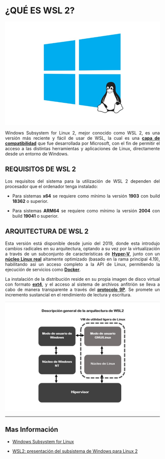 # <b>¿QUÉ ES WSL 2?</b>

![Img_01](Img/Img_arquitectura_001.png)

<text style="display:block; text-align: Justify">

Windows Subsystem for Linux 2, mejor conocido como WSL 2, es una versión más reciente y fácil de usar de WSL, la cual es una [<b>capa de compatibilidad</b>][1_0] que fue desarrollada por Microsoft, con el fin de permitir el acceso a las distintas herramientas y aplicaciones de Linux, directamente desde un entorno de Windows.

</text>

[1_0]:https://es.wikipedia.org/wiki/Capa_de_compatibilidad

## <b>REQUISITOS DE WSL 2</b>

<text style="display:block; text-align: Justify">

Los requisitos del sistema para la utilización de WSL 2 dependen del procesador que el ordenador tenga instalado:

* Para sistemas <b>x64</b> se requiere como mínimo la versión <b>1903</b> con build <b>18362</b> o superior.

* Para sistemas <b>ARM64</b> se requiere como mínimo la versión <b>2004</b> con build <b>19041</b> o superior.

</text>

## <b>ARQUITECTURA DE WSL 2</b>

<text style="display:block; text-align: Justify">

Esta versión está disponible desde junio del 2019, donde esta introdujo cambios radicales en su arquitectura, optando a su vez por la virtualización a través de un subconjunto de características de [<b>Hyper-V</b>][1_1], junto con un [<b>núcleo Linux real</b>][1_2] altamente optimizado (basado en la rama principal 4.19), habilitando así un acceso completo a la API de Linux, permitiendo la ejecución de servicios como [<b>Docker</b>][1_3].

La instalación de la distribución reside en su propia imagen de disco virtual con formato [<b>ext4</b>][1_4], y el acceso al sistema de archivos anfitrión se lleva a cabo de manera transparente a través del [<b>protocolo 9P</b>][1_5]. Se promete un incremento sustancial en el rendimiento de lectura y escritura.

</text>

[1_1]:https://es.wikipedia.org/wiki/Hyper-V

[1_2]:https://es.wikipedia.org/wiki/N%C3%BAcleo_Linux

[1_3]:https://es.wikipedia.org/wiki/Docker_(software)

[1_4]:https://es.wikipedia.org/wiki/Ext4

[1_5]:https://es.wikipedia.org/wiki/9P

![Img_02](Img/Img_arquitectura_002.png)

---

## <b>Mas Información</b>

* [Windows Subsystem for Linux][1_6]

* [WSL2: presentación del subsistema de Windows para Linux 2][1_7]

[1_6]:https://es.wikipedia.org/wiki/Windows_Subsystem_for_Linux

[1_7]:https://www.ionos.es/digitalguide/servidores/know-how/wsl2/